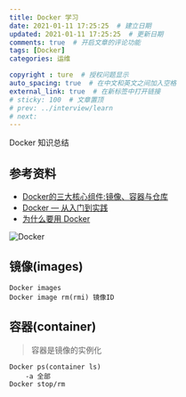 ```yaml
---
title: Docker 学习
date: 2021-01-11 17:25:25  # 建立日期
updated: 2021-01-11 17:25:25  # 更新日期
comments: true  # 开启文章的评论功能
tags: [Docker]
categories: 运维

copyright : ture  # 授权问题显示
auto_spacing: true  # 在中文和英文之间加入空格
external_link: true  # 在新标签中打开链接
# sticky: 100  # 文章置顶
# prev: ../interview/learn
# next:
---
```


Docker 知识总结
<!-- more -->

## 参考资料
- [Docker的三大核心组件:镜像、容器与仓库](http://dockone.io/article/9249)
- [Docker — 从入门到实践](https://vuepress.mirror.Docker-practice.com/)
- [为什么要用 Docker](https://yeasy.gitbook.io/Docker_practice/introduction/why)

![Docker](/img/Docker1.png)

## 镜像(images)
```Docker
Docker images
Docker image rm(rmi) 镜像ID
```

## 容器(container) 
> 容器是镜像的实例化
```Docker
Docker ps(container ls)
    -a 全部
Docker stop/rm
```
